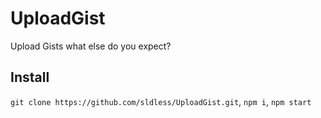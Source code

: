 # UploadGist
 Upload Gists what else do you expect?

## Install 
``git clone https://github.com/sldless/UploadGist.git``, ``npm i``, ``npm start``